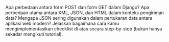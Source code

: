 Apa perbedaan antara form POST dan form GET dalam Django?
Apa perbedaan utama antara XML, JSON, dan HTML dalam konteks pengiriman data?
Mengapa JSON sering digunakan dalam pertukaran data antara aplikasi web modern?
Jelaskan bagaimana cara kamu mengimplementasikan checklist di atas secara step-by-step (bukan hanya sekadar mengikuti tutorial).
